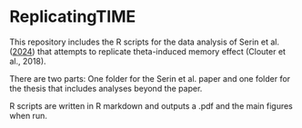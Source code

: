 # ReplicatingTIME
This repository includes the R scripts for the data analysis of Serin et al. ([2024](https://doi.org/10.1177/23982128241255798)) that attempts to replicate theta-induced memory effect (Clouter et al., 2018).

There are two parts: One folder for the Serin et al. paper and one folder for the thesis that includes analyses beyond the paper.

R scripts are written in R markdown and outputs a .pdf and the main figures when run.
